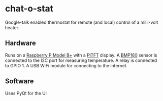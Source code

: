 # chat-o-stat
Google-talk enabled thermostat for remote (and local) control of a milli-volt heater.

## Hardware
Runs on a [Raspberry P Model B+](http://www.adafruit.com/product/1914) with a [PiTFT](http://www.adafruit.com/product/1601) display.
A [BMP180](http://www.adafruit.com/products/1603) sensor is connected to the I2C port for measuring temperature.
A relay is connected to GPIO 1.
A USB WiFi module for connecting to the internet.

## Software
Uses PyQt for the UI
